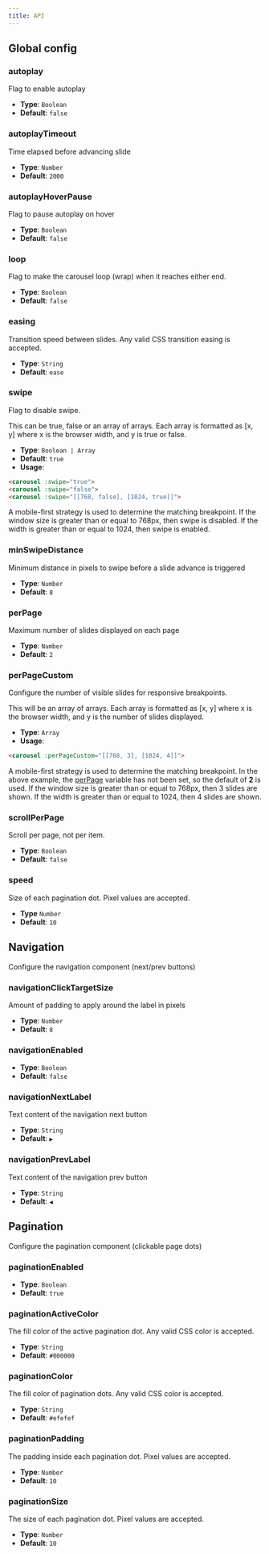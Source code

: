 ```yaml
---
title: API
---
```


## Global config

### autoplay

Flag to enable autoplay

* **Type**: `Boolean`
* **Default**: `false`

### autoplayTimeout

Time elapsed before advancing slide

* **Type**: `Number`
* **Default**: `2000`

### autoplayHoverPause

Flag to pause autoplay on hover

* **Type**: `Boolean`
* **Default**: `false`

### loop

Flag to make the carousel loop (wrap) when it reaches either end.

* **Type**: `Boolean`
* **Default**: `false`

### easing

Transition speed between slides. Any valid CSS transition easing is accepted.

* **Type**: `String`
* **Default**: `ease`

### swipe

Flag to disable swipe.

This can be true, false or an array of arrays. Each array is formatted as [x, y] where x is the browser width, and y is true or false.

* **Type**: `Boolean | Array`
* **Default**: `true`
* **Usage**:

``` html
<carousel :swipe="true">
<carousel :swipe="false">
<carousel :swipe="[[768, false], [1024, true]]">
```

A mobile-first strategy is used to determine the matching breakpoint. If the window size is greater than or equal to 768px, then swipe is disabled. If the width is greater than or equal to 1024, then swipe is enabled.

### minSwipeDistance

Minimum distance in pixels to swipe before a slide advance is triggered

* **Type**: `Number`
* **Default**: `8`

### perPage

Maximum number of slides displayed on each page

* **Type**: `Number`
* **Default**: `2`

### perPageCustom

Configure the number of visible slides for responsive breakpoints.

This will be an array of arrays. Each array is formatted as [x, y] where x is the browser width, and y is the number of slides displayed.

* **Type**: `Array`
* **Usage**:

``` html
<carousel :perPageCustom="[[768, 3], [1024, 4]]">
```

A mobile-first strategy is used to determine the matching breakpoint. In the above example, the [perPage](/vue-carousel/api#perPage) variable has not been set, so the default of **2** is used. If the window size is greater than or equal to 768px, then 3 slides are shown. If the width is greater than or equal to 1024, then 4 slides are shown.

### scrollPerPage

Scroll per page, not per item.

* **Type**: `Boolean`
* **Default**: `false`

### speed

Size of each pagination dot. Pixel values are accepted.

* **Type** `Number`
* **Default**: `10`

## Navigation

Configure the navigation component (next/prev buttons)

### navigationClickTargetSize

Amount of padding to apply around the label in pixels

* **Type**: `Number`
* **Default**: `8`

### navigationEnabled

* **Type**: `Boolean`
* **Default**: `false`

### navigationNextLabel

Text content of the navigation next button

* **Type**: `String`
* **Default**: `▶`

### navigationPrevLabel

Text content of the navigation prev button

* **Type**: `String`
* **Default**: `◀`

## Pagination

Configure the pagination component (clickable page dots)

### paginationEnabled

* **Type**: `Boolean`
* **Default**: `true`

### paginationActiveColor

The fill color of the active pagination dot. Any valid CSS color is accepted.

* **Type**: `String`
* **Default**: `#000000`

### paginationColor

The fill color of pagination dots. Any valid CSS color is accepted.

* **Type**: `String`
* **Default**: `#efefef`

### paginationPadding

The padding inside each pagination dot. Pixel values are accepted.

* **Type**: `Number`
* **Default**: `10`

### paginationSize

The size of each pagination dot. Pixel values are accepted.

* **Type**: `Number`
* **Default**: `10`
